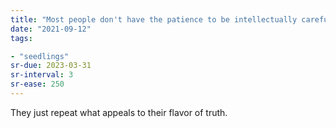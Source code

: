 ```yaml
---
title: "Most people don't have the patience to be intellectually careful"
date: "2021-09-12"
tags:

- "seedlings"
sr-due: 2023-03-31
sr-interval: 3
sr-ease: 250
---
```


They just repeat what appeals to their flavor of truth.

